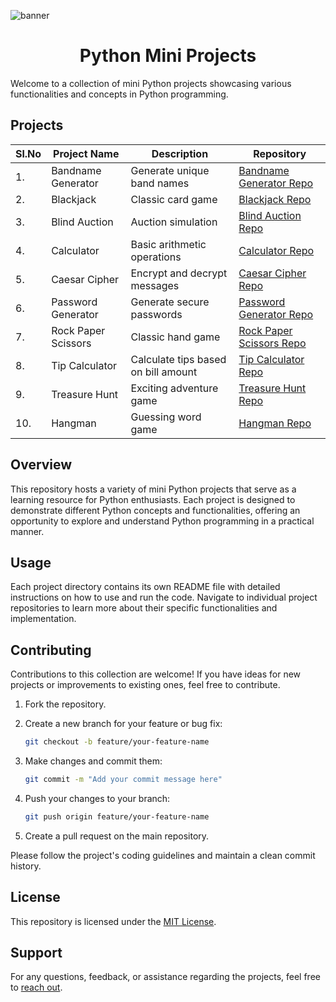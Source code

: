 ![banner](https://learn.temporal.io/assets/images/banner_python-0d345d125b6892840c54f7e1460c8a5a.png)

<h1 align="center">Python Mini Projects</h1>

Welcome to a collection of mini Python projects showcasing various functionalities and concepts in Python programming.

## Projects

| Sl.No | Project Name        | Description                         | Repository                                                                                                  |
| ----- | ------------------- | ----------------------------------- | ----------------------------------------------------------------------------------------------------------- |
| 1.    | Bandname Generator  | Generate unique band names          | [Bandname Generator Repo](https://github.com/Rahmaaaan/mini_python_projects/tree/main/Bandname_Generator)   |
| 2.    | Blackjack           | Classic card game                   | [Blackjack Repo](https://github.com/Rahmaaaan/mini_python_projects/tree/main/Blackjack)                     |
| 3.    | Blind Auction       | Auction simulation                  | [Blind Auction Repo](https://github.com/Rahmaaaan/mini_python_projects/tree/main/Blind_Auction)             |
| 4.    | Calculator          | Basic arithmetic operations         | [Calculator Repo](https://github.com/Rahmaaaan/mini_python_projects/tree/main/Calculator)                   |
| 5.    | Caesar Cipher       | Encrypt and decrypt messages        | [Caesar Cipher Repo](https://github.com/Rahmaaaan/mini_python_projects/tree/main/Caesar_Cipher)             |
| 6.    | Password Generator  | Generate secure passwords           | [Password Generator Repo](https://github.com/Rahmaaaan/mini_python_projects/tree/main/Password_Generator)   |
| 7.    | Rock Paper Scissors | Classic hand game                   | [Rock Paper Scissors Repo](https://github.com/Rahmaaaan/mini_python_projects/tree/main/Rock_Paper_Scissors) |
| 8.    | Tip Calculator      | Calculate tips based on bill amount | [Tip Calculator Repo](https://github.com/Rahmaaaan/mini_python_projects/tree/main/Tip_Calculator)           |
| 9.    | Treasure Hunt       | Exciting adventure game             | [Treasure Hunt Repo](https://github.com/Rahmaaaan/mini_python_projects/tree/main/Treasure_Hunt)             |
| 10.    | Hangman       | Guessing word game             | [Hangman Repo](https://github.com/Rahmaaaan/mini_python_projects/tree/main/Hangman)             |

## Overview

This repository hosts a variety of mini Python projects that serve as a learning resource for Python enthusiasts. Each project is designed to demonstrate different Python concepts and functionalities, offering an opportunity to explore and understand Python programming in a practical manner.

## Usage

Each project directory contains its own README file with detailed instructions on how to use and run the code. Navigate to individual project repositories to learn more about their specific functionalities and implementation.

## Contributing

Contributions to this collection are welcome! If you have ideas for new projects or improvements to existing ones, feel free to contribute.

1. Fork the repository.
2. Create a new branch for your feature or bug fix:

   ```bash
   git checkout -b feature/your-feature-name
   ```

3. Make changes and commit them:

   ```bash
   git commit -m "Add your commit message here"
   ```

4. Push your changes to your branch:

   ```bash
   git push origin feature/your-feature-name
   ```

5. Create a pull request on the main repository.

Please follow the project's coding guidelines and maintain a clean commit history.

## License

This repository is licensed under the [MIT License](LICENSE).

## Support

For any questions, feedback, or assistance regarding the projects, feel free to [reach out](mailto:therahman14@gmail.com).
